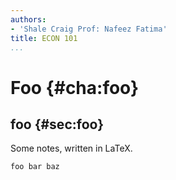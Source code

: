 ```yaml
---
authors:
- 'Shale Craig Prof: Nafeez Fatima'
title: ECON 101
...
```


Foo {#cha:foo}
===

foo {#sec:foo}
---

Some notes, written in LaTeX.

    foo bar baz
